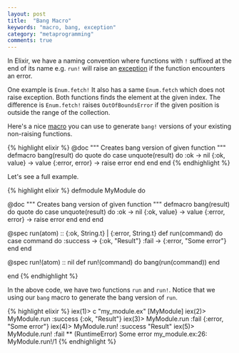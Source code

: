 ```yaml
---
layout: post
title:  "Bang Macro"
keywords: "macro, bang, exception"
category: "metaprogramming"
comments: true
---
```


In Elixir, we have a naming convention where functions with `!` suffixed at the end of its name e.g. `run!` will raise an [exception](http://elixir-lang.org/getting-started/try-catch-and-rescue.html) if the function encounters an error.

One example is `Enum.fetch!` It also has a same `Enum.fetch` which does not raise exception. Both functions finds the element at the given index. The difference is `Enum.fetch!` raises `OutOfBoundsError` if the given position is outside the range of the collection.

Here's a nice [macro](elixir-recipes.github.io/metaprogramming/macros/) you can use to generate `bang!` versions of your existing non-raising functions.

{% highlight elixir %}
  @doc """
  Creates bang version of given function
  """
  defmacro bang(result) do
    quote do
      case unquote(result) do
        :ok -> nil
        {:ok, value} -> value
        {:error, error} -> raise error
      end
    end
  end
{% endhighlight %}

<!--more-->

Let's see a full example.

{% highlight elixir %}
defmodule MyModule do

  @doc """
  Creates bang version of given function
  """
  defmacro bang(result) do
    quote do
      case unquote(result) do
        :ok -> nil
        {:ok, value} -> value
        {:error, error} -> raise error
      end
    end
  end

  @spec run(atom) :: {:ok, String.t} | {:error, String.t}
  def run(command) do
    case command do
      :success -> {:ok, "Result"}
      :fail -> {:error, "Some error"}
    end
  end

  @spec run!(atom) :: nil
  def run!(command) do
    bang(run(command))
  end

end
{% endhighlight %}

In the above code, we have two functions `run` and `run!`. Notice that we using our `bang` macro to generate the bang version of `run`.

{% highlight elixir %}
iex(1)> c "my_module.ex"
[MyModule]
iex(2)> MyModule.run :success
{:ok, "Result"}
iex(3)> MyModule.run :fail
{:error, "Some error"}
iex(4)> MyModule.run! :success
"Result"
iex(5)> MyModule.run! :fail
** (RuntimeError) Some error
    my_module.ex:26: MyModule.run!/1
{% endhighlight %}